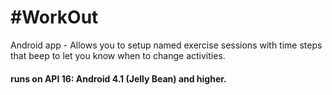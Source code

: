 #WorkOut
=======

Android app - Allows you to setup named exercise sessions with time steps that beep to let you know when to change activities.

#### runs on API 16: Android 4.1 (Jelly Bean) and higher.
